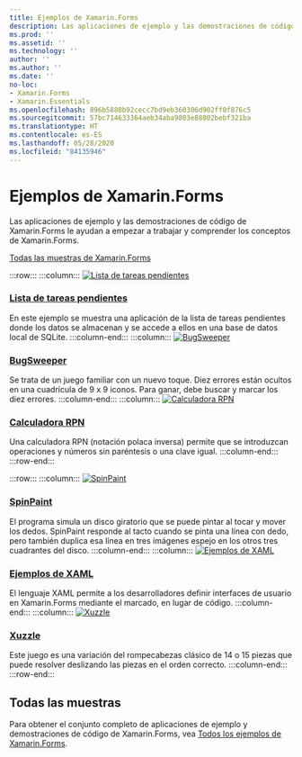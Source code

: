```yaml
---
title: Ejemplos de Xamarin.Forms
description: Las aplicaciones de ejemplo y las demostraciones de código de Xamarin.Forms le ayudan a empezar a trabajar y comprender los conceptos de Xamarin.Forms.
ms.prod: ''
ms.assetid: ''
ms.technology: ''
author: ''
ms.author: ''
ms.date: ''
no-loc:
- Xamarin.Forms
- Xamarin.Essentials
ms.openlocfilehash: 896b5880b92cecc7bd9eb360306d902ff0f876c5
ms.sourcegitcommit: 57bc714633364aeb34aba9803e88802bebf321ba
ms.translationtype: HT
ms.contentlocale: es-ES
ms.lasthandoff: 05/28/2020
ms.locfileid: "84135946"
---
```

# <a name="xamarinforms-samples"></a>Ejemplos de Xamarin.Forms

Las aplicaciones de ejemplo y las demostraciones de código de Xamarin.Forms le ayudan a empezar a trabajar y comprender los conceptos de Xamarin.Forms.

[Todas las muestras de Xamarin.Forms](https://docs.microsoft.com/samples/browse/?products=xamarin&term=Xamarin.Forms)

:::row:::
    :::column:::
[![Lista de tareas pendientes](images/todo.png)](https://docs.microsoft.com/samples/xamarin/xamarin-forms-samples/todo/)

### <a name="todo"></a>[Lista de tareas pendientes](https://docs.microsoft.com/samples/xamarin/xamarin-forms-samples/todo/)

En este ejemplo se muestra una aplicación de la lista de tareas pendientes donde los datos se almacenan y se accede a ellos en una base de datos local de SQLite.
    :::column-end:::
    :::column:::
[![BugSweeper](images/bugsweeper.png)](https://docs.microsoft.com/samples/xamarin/xamarin-forms-samples/bugsweeper/)

### <a name="bugsweeper"></a>[BugSweeper](https://docs.microsoft.com/samples/xamarin/xamarin-forms-samples/bugsweeper/)

Se trata de un juego familiar con un nuevo toque. Diez errores están ocultos en una cuadrícula de 9 x 9 iconos. Para ganar, debe buscar y marcar los diez errores.
    :::column-end:::
    :::column:::
[![Calculadora RPN](images/rpncalc.png)](https://docs.microsoft.com/samples/xamarin/xamarin-forms-samples/rpncalculator/)

### <a name="rpn-calculator"></a>[Calculadora RPN](https://docs.microsoft.com/samples/xamarin/xamarin-forms-samples/rpncalculator/)

Una calculadora RPN (notación polaca inversa) permite que se introduzcan operaciones y números sin paréntesis o una clave igual.
    :::column-end:::
:::row-end:::

:::row:::
    :::column:::
[![SpinPaint](images/spinpaint.png)](https://docs.microsoft.com/samples/xamarin/xamarin-forms-samples/skiasharpforms-spinpaint/)

### <a name="spinpaint"></a>[SpinPaint](https://docs.microsoft.com/samples/xamarin/xamarin-forms-samples/skiasharpforms-spinpaint/)

El programa simula un disco giratorio que se puede pintar al tocar y mover los dedos. SpinPaint responde al tacto cuando se pinta una línea con dedo, pero también duplica esa línea en tres imágenes espejo en los otros tres cuadrantes del disco.
    :::column-end:::
    :::column:::
[![Ejemplos de XAML](images/xaml.png)](https://docs.microsoft.com/samples/xamarin/xamarin-forms-samples/xamlsamples/)

### <a name="xaml-samples"></a>[Ejemplos de XAML](https://docs.microsoft.com/samples/xamarin/xamarin-forms-samples/xamlsamples/)

El lenguaje XAML permite a los desarrolladores definir interfaces de usuario en Xamarin.Forms mediante el marcado, en lugar de código.
    :::column-end:::
        :::column:::
[![Xuzzle](images/xuzzle.png)](https://docs.microsoft.com/samples/xamarin/mobile-samples/liveplayer-xamagonxuzzlelp/)

### <a name="xuzzle"></a>[Xuzzle](https://docs.microsoft.com/samples/xamarin/mobile-samples/liveplayer-xamagonxuzzlelp/)

Este juego es una variación del rompecabezas clásico de 14 o 15 piezas que puede resolver deslizando las piezas en el orden correcto.
    :::column-end:::
:::row-end:::

## <a name="all-samples"></a>Todas las muestras

Para obtener el conjunto completo de aplicaciones de ejemplo y demostraciones de código de Xamarin.Forms, vea [Todos los ejemplos de Xamarin.Forms](https://docs.microsoft.com/samples/browse/?products=xamarin&term=Xamarin.Forms).